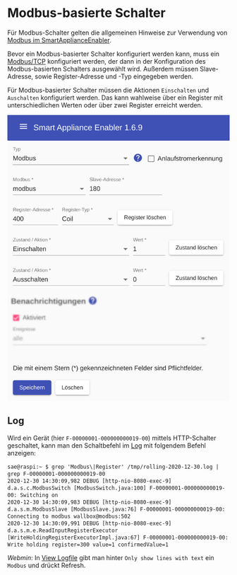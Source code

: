 # Modbus-basierte Schalter

Für Modbus-Schalter gelten die allgemeinen Hinweise zur Verwendung von [Modbus im SmartApplianceEnabler](Modbus_DE.md).

Bevor ein Modbus-basierter Schalter konfiguriert werden kann, muss ein [Modbus/TCP](Settings_DE.md#Modbus) konfiguriert werden, der dann in der Konfiguration des Modbus-basierten Schalters ausgewählt wird.
Außerdem müssen Slave-Adresse, sowie  Register-Adresse und -Typ eingegeben werden.

Für Modbus-basierter Schalter müssen die Aktionen `Einschalten` und `Auschalten` konfiguriert werden. Das kann wahlweise über ein Register mit unterschiedlichen Werten oder über zwei Register erreicht werden.

![Modbus Switch](../pics/fe/ModbusSwitch.png)

## Log

Wird ein Gerät (hier `F-00000001-000000000019-00`) mittels HTTP-Schalter geschaltet, kann man den Schaltbefehl im [Log](Logging_DE.md) mit folgendem Befehl anzeigen:

```console
sae@raspi:~ $ grep 'Modbus\|Register' /tmp/rolling-2020-12-30.log | grep F-00000001-000000000019-00
2020-12-30 14:30:09,982 DEBUG [http-nio-8080-exec-9] d.a.s.c.ModbusSwitch [ModbusSwitch.java:100] F-00000001-000000000019-00: Switching on
2020-12-30 14:30:09,983 DEBUG [http-nio-8080-exec-9] d.a.s.m.ModbusSlave [ModbusSlave.java:76] F-00000001-000000000019-00: Connecting to modbus wallbox@modbus:502
2020-12-30 14:30:09,991 DEBUG [http-nio-8080-exec-9] d.a.s.m.e.ReadInputRegisterExecutor [WriteHoldingRegisterExecutorImpl.java:67] F-00000001-000000000019-00: Write holding register=300 value=1 confirmedValue=1
```

*Webmin*: In [View Logfile](Logging_DE.md#webmin-logs) gibt man hinter `Only show lines with text` ein `Modbus` und drückt Refresh.
